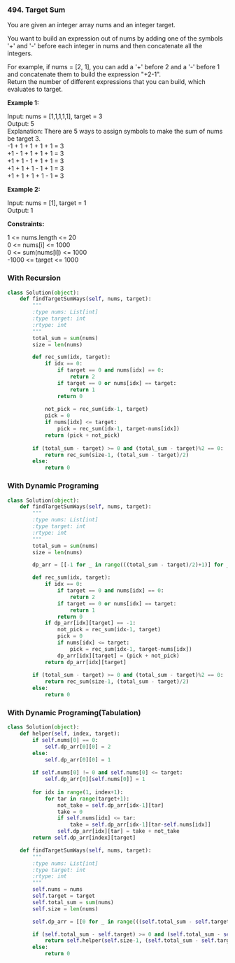 ### 494. Target Sum

You are given an integer array nums and an integer target.  

You want to build an expression out of nums by adding one of the symbols '+' and '-' before each integer in nums and then concatenate all the integers.  

For example, if nums = [2, 1], you can add a '+' before 2 and a '-' before 1 and concatenate them to build the expression "+2-1".  
Return the number of different expressions that you can build, which evaluates to target.  

**Example 1:**

Input: nums = [1,1,1,1,1], target = 3  
Output: 5  
Explanation: There are 5 ways to assign symbols to make the sum of nums be target 3.  
-1 + 1 + 1 + 1 + 1 = 3  
+1 - 1 + 1 + 1 + 1 = 3  
+1 + 1 - 1 + 1 + 1 = 3  
+1 + 1 + 1 - 1 + 1 = 3  
+1 + 1 + 1 + 1 - 1 = 3  

**Example 2:**

Input: nums = [1], target = 1  
Output: 1  

**Constraints:**

1 <= nums.length <= 20  
0 <= nums[i] <= 1000  
0 <= sum(nums[i]) <= 1000  
-1000 <= target <= 1000  

### With Recursion

```python
class Solution(object):
    def findTargetSumWays(self, nums, target):
        """
        :type nums: List[int]
        :type target: int
        :rtype: int
        """
        total_sum = sum(nums)
        size = len(nums)

        def rec_sum(idx, target):
            if idx == 0:
                if target == 0 and nums[idx] == 0:
                    return 2
                if target == 0 or nums[idx] == target:
                    return 1
                return 0
            
            not_pick = rec_sum(idx-1, target)
            pick = 0 
            if nums[idx] <= target:
                pick = rec_sum(idx-1, target-nums[idx])
            return (pick + not_pick)
        
        if (total_sum - target) >= 0 and (total_sum - target)%2 == 0:
            return rec_sum(size-1, (total_sum - target)/2)
        else:
            return 0
```

### With Dynamic Programing

```python
class Solution(object):
    def findTargetSumWays(self, nums, target):
        """
        :type nums: List[int]
        :type target: int
        :rtype: int
        """
        total_sum = sum(nums)
        size = len(nums)

        dp_arr = [[-1 for _ in range(((total_sum - target)/2)+1)] for _ in range(size)]

        def rec_sum(idx, target):
            if idx == 0:
                if target == 0 and nums[idx] == 0:
                    return 2
                if target == 0 or nums[idx] == target:
                    return 1
                return 0
            if dp_arr[idx][target] == -1:
                not_pick = rec_sum(idx-1, target)
                pick = 0 
                if nums[idx] <= target:
                    pick = rec_sum(idx-1, target-nums[idx])
                dp_arr[idx][target] = (pick + not_pick)
            return dp_arr[idx][target]
        
        if (total_sum - target) >= 0 and (total_sum - target)%2 == 0:
            return rec_sum(size-1, (total_sum - target)/2)
        else:
            return 0
```

### With Dynamic Programing(Tabulation)

```python
class Solution(object):
    def helper(self, index, target):
        if self.nums[0] == 0:
            self.dp_arr[0][0] = 2
        else:
            self.dp_arr[0][0] = 1
        
        if self.nums[0] != 0 and self.nums[0] <= target:
            self.dp_arr[0][self.nums[0]] = 1
        
        for idx in range(1, index+1):
            for tar in range(target+1):
                not_take = self.dp_arr[idx-1][tar]
                take = 0
                if self.nums[idx] <= tar:
                    take = self.dp_arr[idx-1][tar-self.nums[idx]]
                self.dp_arr[idx][tar] = take + not_take
        return self.dp_arr[index][target]

    def findTargetSumWays(self, nums, target):
        """
        :type nums: List[int]
        :type target: int
        :rtype: int
        """
        self.nums = nums
        self.target = target
        self.total_sum = sum(nums)
        self.size = len(nums)

        self.dp_arr = [[0 for _ in range(((self.total_sum - self.target)//2)+1)] for _ in range(self.size)]

        if (self.total_sum - self.target) >= 0 and (self.total_sum - self.target)%2 == 0:
            return self.helper(self.size-1, (self.total_sum - self.target)//2)
        else:
            return 0
```

